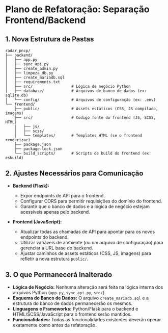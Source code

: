 # Plano de Refatoração: Separação Frontend/Backend

## 1. Nova Estrutura de Pastas

```
radar_pncp/
├── backend/
│   ├── app.py
│   ├── sync_api.py
│   ├── create_admin.py
│   ├── limpeza_db.py
│   ├── create_mariadb.sql
│   ├── requirements.txt
│   ├── src/                 # Lógica de negócio Python
│   ├── database/            # Arquivos de banco de dados (ex: sqlite.db)
│   └── config/              # Arquivos de configuração (ex: .env)
└── frontend/
    ├── public/              # Assets estáticos (CSS, JS compilado, imagens)
    ├── src/                 # Código fonte do frontend (JS, SCSS, HTML)
    │   ├── js/
    │   ├── scss/
    │   └── templates/       # Templates HTML (se o frontend renderizar)
    ├── package.json
    ├── package-lock.json
    └── build_scripts/       # Scripts de build do frontend (ex: esbuild)
```

## 2. Ajustes Necessários para Comunicação

- **Backend (Flask):**
    - Expor endpoints de API para o frontend.
    - Configurar CORS para permitir requisições do domínio do frontend.
    - Garantir que o banco de dados e a lógica de negócio estejam acessíveis apenas pelo backend.

- **Frontend (JavaScript):**
    - Atualizar todas as chamadas de API para apontar para os novos endpoints do backend.
    - Utilizar variáveis de ambiente (ou um arquivo de configuração) para gerenciar a URL base do backend.
    - Ajustar caminhos de assets estáticos (CSS, JS, imagens) para refletir a nova estrutura `public/`.

## 3. O que Permanecerá Inalterado

- **Lógica de Negócio:** Nenhuma alteração será feita na lógica interna dos arquivos Python (`app.py`, `sync_api.py`, `src/`).
- **Esquema do Banco de Dados:** O arquivo `create_mariadb.sql` e a estrutura do banco de dados permanecerão os mesmos.
- **Linguagens e Frameworks:** Python/Flask para o backend e HTML/SCSS/JavaScript para o frontend serão mantidos.
- **Funcionalidades:** Todas as funcionalidades existentes deverão operar exatamente como antes da refatoração.


